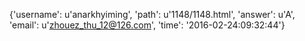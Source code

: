 {'username': u'anarkhyiming', 'path': u'1148/1148.html', 'answer': u'A', 'email': u'zhouez_thu_12@126.com', 'time': '2016-02-24:09:32:44'}
